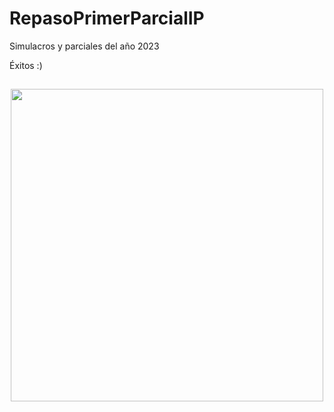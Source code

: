 # RepasoPrimerParcialIP
Simulacros y parciales del año 2023 

Éxitos :)

##

<p align="center">
  <img src="https://gifs.alphacoders.com/gifs/view/147452" align="center" width="500">
</p>

##
